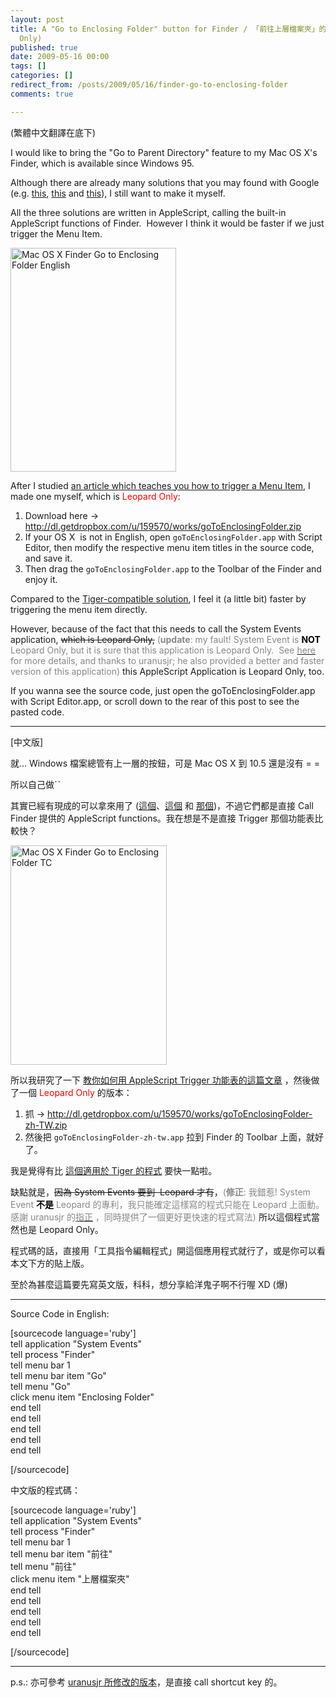 ```yaml
---
layout: post
title: A "Go to Enclosing Folder" button for Finder / 「前往上層檔案夾」的 Finder 按鈕 (Leopard
  Only)
published: true
date: 2009-05-16 00:00
tags: []
categories: []
redirect_from: /posts/2009/05/16/finder-go-to-enclosing-folder
comments: true

---
```


(繁體中文翻譯在底下)

I would like to bring the "Go to Parent Directory" feature to my Mac OS X's Finder, which is available since Windows 95.

Although there are already many solutions that you may found with Google (e.g. <a href="http://hasseg.org/blog/?p=114">this</a>, <a href="http://www.macosxhints.com/article.php?story=20070326144320146">this</a> and <a href="http://setupmac.com/addons/finder-up-button/">this</a>), I still want to make it myself.

All the three solutions are written in AppleScript, calling the built-in AppleScript functions of Finder.  However I think it would be faster if we just trigger the Menu Item.

<a title="Flickr 上 chitsaou 的 Mac OS X Finder Go to Enclosing Folder English" href="http://www.flickr.com/photos/chitsaou/3535586004/"><img src="http://farm3.static.flickr.com/2406/3535586004_9907809b2c_o.png" alt="Mac OS X Finder Go to Enclosing Folder English" width="265" height="358" /></a>

After I studied <a href="http://www.macosxhints.com/article.php?story=20060921045743404">an article which teaches you how to trigger a Menu Item</a>, I made one myself, which is <span style="color:#ff0000;">Leopard Only</span>:
<ol>
	<li>Download here → <a href="http://dl.getdropbox.com/u/159570/works/goToEnclosingFolder.zip">http://dl.getdropbox.com/u/159570/works/goToEnclosingFolder.zip</a></li>
	<li>If your OS X  is not in English, open <code>goToEnclosingFolder.app</code> with Script Editor, then modify the respective menu item titles in the source code, and save it.</li>
	<li>Then drag the <code>goToEnclosingFolder.app</code> to the Toolbar of the Finder and enjoy it.</li>
</ol>
Compared to the <a href="http://hasseg.org/blog/?p=114">Tiger-compatible solution</a>, I feel it (a little bit) faster by triggering the menu item directly.

However, because of the fact that this needs to call the System Events application, <span style="text-decoration:line-through;">which is Leopard Only,</span> <span style="color:#888888;">(</span><strong><span style="color:#888888;">update</span></strong><span style="color:#888888;">: my fault! System Event is <span style="color:#000000;"><strong>NOT</strong></span> Leopard Only, but it is sure that this application is Leopard Only.  See </span><a href="http://uranusjr.twbbs.org/2009/05/go-one-level-up-in-finder/"><span style="color:#888888;">here</span></a><span style="color:#888888;"> for more details, and thanks to uranusjr; he also provided a better and faster version of this application)</span> this AppleScript Application is Leopard Only, too.

If you wanna see the source code, just open the goToEnclosingFolder.app with Script Editor.app, or scroll down to the rear of this post to see the pasted code.

---

[中文版]

<!--more-->

就... Windows 檔案總管有上一層的按鈕，可是 Mac OS X 到 10.5 還是沒有 = =

所以自己做ˊˋ

其實已經有現成的可以拿來用了 (<a href="http://hasseg.org/blog/?p=114">這個</a>、<a href="http://www.macosxhints.com/article.php?story=20070326144320146">這個</a> 和 <a href="http://setupmac.com/addons/finder-up-button/">那個</a>)，不過它們都是直接 Call Finder 提供的 AppleScript functions。我在想是不是直接 Trigger 那個功能表比較快？

<a title="Flickr 上 chitsaou 的 Mac OS X Finder Go to Enclosing Folder TC" href="http://www.flickr.com/photos/chitsaou/3534771143/"><img src="http://farm3.static.flickr.com/2280/3534771143_a49e57663b_o.png" alt="Mac OS X Finder Go to Enclosing Folder TC" width="250" height="351" /></a>

所以我研究了一下 <a href="http://www.macosxhints.com/article.php?story=20060921045743404">教你如何用 AppleScript Trigger 功能表的這篇文章</a> ，然後做了一個 <span style="color:#ff0000;">Leopard Only </span>的版本：
<ol>
	<li>抓 → <a href="http://dl.getdropbox.com/u/159570/works/goToEnclosingFolder-zh-TW.zip">http://dl.getdropbox.com/u/159570/works/goToEnclosingFolder-zh-TW.zip</a></li>
	<li>然後把 <code>goToEnclosingFolder-zh-tw.app</code> 拉到 Finder 的 Toolbar 上面，就好了。</li>
</ol>
我是覺得有比 <a href="http://hasseg.org/blog/?p=114">這個適用於 Tiger 的程式</a> 要快一點啦。

缺點就是，<span style="text-decoration:line-through;">因為 System Events 要到  Leopard 才有</span>，<span style="color:#888888;">(</span><strong><span style="color:#888888;">修正</span></strong><span style="color:#888888;">: 我錯惹! System Event <span style="color:#000000;"><strong>不是</strong></span> Leopard 的專利，我只能確定這樣寫的程式只能在 Leopard 上面動。感謝 uranusjr 的</span><a href="http://uranusjr.twbbs.org/2009/05/go-one-level-up-in-finder/"><span style="color:#888888;">指正</span></a><span style="color:#888888;"> ，同時提供了一個更好更快速的程式寫法) </span>所以這個程式當然也是 Leopard Only。

程式碼的話，直接用「工具指令編輯程式」開這個應用程式就行了，或是你可以看本文下方的貼上版。

至於為甚麼這篇要先寫英文版，科科，想分享給洋鬼子啊不行喔 XD (爆)

---

Source Code in English:

[sourcecode language='ruby']<br />
tell application "System Events"<br />
	tell process "Finder"<br />
		tell menu bar 1<br />
			tell menu bar item "Go"<br />
				tell menu "Go"<br />
					click menu item "Enclosing Folder"<br />
				end tell<br />
			end tell<br />
		end tell<br />
	end tell<br />
end tell

[/sourcecode]

中文版的程式碼：

[sourcecode language='ruby']<br />
tell application "System Events"<br />
	tell process "Finder"<br />
		tell menu bar 1<br />
			tell menu bar item "前往"<br />
				tell menu "前往"<br />
					click menu item "上層檔案夾"<br />
				end tell<br />
			end tell<br />
		end tell<br />
	end tell<br />
end tell

[/sourcecode]

---

p.s.: 亦可參考 <a href="http://uranusjr.twbbs.org/2009/05/go-one-level-up-in-finder/">uranusjr 所修改的版本</a>，是直接 call shortcut key 的。

